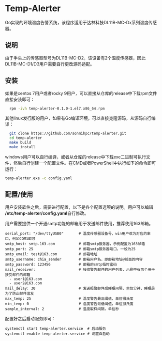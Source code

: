 # Temp-Alerter

Go实现的环境温度告警系统，该程序适用于达林科技DL11B-MC-Dx系列温度传感器。


## 说明

由于手头上的传感器型号为DL11B-MC-D2，该设备有2个温度传感器，因此DL11B-MC-D1/D3用户需要自行更改源码适配。


## 安装

如果是centos 7用户或者rocky 9用户，可以直接从仓库的release中下载rpm文件直接安装即可：

```bash
  rpm -ivh temp-alerter-0.1.0-1.el7.x86_64.rpm
```

其他linux发行版的用户，如果有Go编译环境，可以直接克隆源码，从源码自行编译：

```bash
  git clone https://github.com/sonmihpc/temp-alerter.git
  cd temp-alerter
  make build
  make install
```

windows用户可以自行编译，或者从仓库的release中下载exe二进制可执行文件，然后自行创建一个配置文件。在CMD或者PowerShell中执行如下的命令即可运行：

```cmd
temp-alerter.exe -c config.yaml
```

## 配置/使用

用户安装软件之后，需要进行配置，以下是各个配置选项的说明。用户可以编辑 **/etc/temp-alerter/config.yaml**自行修改。

用户需要提供一个开通smtp功能的邮箱用于发送邮件使用，推荐使用163邮箱。

```
serial_port: "/dev/ttyUSB0"       # 温度传感器设备号，win用户改为对应的串口，例如COM1即可
smtp_host: smtp.163.com           # 邮箱smtp服务器，示例配置为163邮箱
smtp_port: 25                     # 邮箱smtp服务器端口，一般为25
smtp_email: test@163.com          # 邮箱地址
smtp_username: chia_sender        # 邮箱用户名，即邮箱地址@前面的内容
smtp_password: 123456             # 邮箱的smtp临时密码
mail_receiver:                    # 接收警告邮件的用户列表，示例中有两个用于接受邮件的邮箱
  - user1@163.com
  - user2@163.com
mail_delay: 30                    # 发送报警邮件后睡眠间隔，单位分钟，睡眠是为了防止邮件滥发
max_temp: 25                      # 温度警告最高阈值，单位摄氏度
min_temp: 0                       # 温度警告最低阈值，单位摄氏度
sample_interval: 2                # 温度取样间隔，单位秒
```

配置好之后启动服务即可：

```
systemctl start temp-alerter.service  # 启动服务
systemctl enable temp-alerter.service # 设置自启动
```

